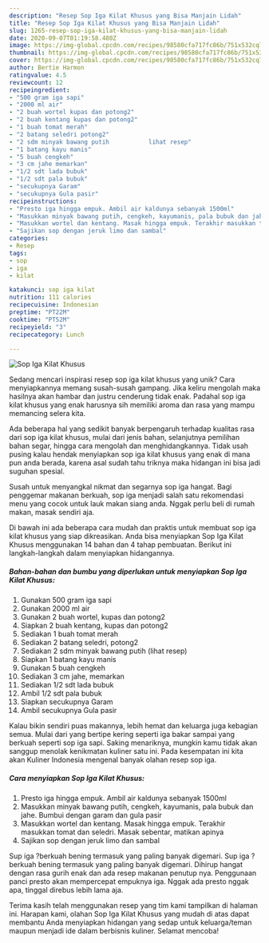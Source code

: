 ```yaml
---
description: "Resep Sop Iga Kilat Khusus yang Bisa Manjain Lidah"
title: "Resep Sop Iga Kilat Khusus yang Bisa Manjain Lidah"
slug: 1265-resep-sop-iga-kilat-khusus-yang-bisa-manjain-lidah
date: 2020-09-07T01:19:58.480Z
image: https://img-global.cpcdn.com/recipes/98580cfa717fc86b/751x532cq70/sop-iga-kilat-khusus-foto-resep-utama.jpg
thumbnail: https://img-global.cpcdn.com/recipes/98580cfa717fc86b/751x532cq70/sop-iga-kilat-khusus-foto-resep-utama.jpg
cover: https://img-global.cpcdn.com/recipes/98580cfa717fc86b/751x532cq70/sop-iga-kilat-khusus-foto-resep-utama.jpg
author: Bertie Harmon
ratingvalue: 4.5
reviewcount: 12
recipeingredient:
- "500 gram iga sapi"
- "2000 ml air"
- "2 buah wortel kupas dan potong2"
- "2 buah kentang kupas dan potong2"
- "1 buah tomat merah"
- "2 batang seledri potong2"
- "2 sdm minyak bawang putih           lihat resep"
- "1 batang kayu manis"
- "5 buah cengkeh"
- "3 cm jahe memarkan"
- "1/2 sdt lada bubuk"
- "1/2 sdt pala bubuk"
- "secukupnya Garam"
- "secukupnya Gula pasir"
recipeinstructions:
- "Presto iga hingga empuk. Ambil air kaldunya sebanyak 1500ml"
- "Masukkan minyak bawang putih, cengkeh, kayumanis, pala bubuk dan jahe. Bumbui dengan garam dan gula pasir"
- "Masukkan wortel dan kentang. Masak hingga empuk. Terakhir masukkan tomat dan seledri. Masak sebentar, matikan apinya"
- "Sajikan sop dengan jeruk limo dan sambal"
categories:
- Resep
tags:
- sop
- iga
- kilat

katakunci: sop iga kilat 
nutrition: 111 calories
recipecuisine: Indonesian
preptime: "PT22M"
cooktime: "PT52M"
recipeyield: "3"
recipecategory: Lunch

---
```



![Sop Iga Kilat Khusus](https://img-global.cpcdn.com/recipes/98580cfa717fc86b/751x532cq70/sop-iga-kilat-khusus-foto-resep-utama.jpg)

Sedang mencari inspirasi resep sop iga kilat khusus yang unik? Cara menyiapkannya memang susah-susah gampang. Jika keliru mengolah maka hasilnya akan hambar dan justru cenderung tidak enak. Padahal sop iga kilat khusus yang enak harusnya sih memiliki aroma dan rasa yang mampu memancing selera kita.

Ada beberapa hal yang sedikit banyak berpengaruh terhadap kualitas rasa dari sop iga kilat khusus, mulai dari jenis bahan, selanjutnya pemilihan bahan segar, hingga cara mengolah dan menghidangkannya. Tidak usah pusing kalau hendak menyiapkan sop iga kilat khusus yang enak di mana pun anda berada, karena asal sudah tahu triknya maka hidangan ini bisa jadi suguhan spesial.

Susah untuk menyangkal nikmat dan segarnya sop iga hangat. Bagi penggemar makanan berkuah, sop iga menjadi salah satu rekomendasi menu yang cocok untuk lauk makan siang anda. Nggak perlu beli di rumah makan, masak sendiri aja.


Di bawah ini ada beberapa cara mudah dan praktis untuk membuat sop iga kilat khusus yang siap dikreasikan. Anda bisa menyiapkan Sop Iga Kilat Khusus menggunakan 14 bahan dan 4 tahap pembuatan. Berikut ini langkah-langkah dalam menyiapkan hidangannya.

<!--inarticleads1-->

##### Bahan-bahan dan bumbu yang diperlukan untuk menyiapkan Sop Iga Kilat Khusus:

1. Gunakan 500 gram iga sapi
1. Gunakan 2000 ml air
1. Gunakan 2 buah wortel, kupas dan potong2
1. Siapkan 2 buah kentang, kupas dan potong2
1. Sediakan 1 buah tomat merah
1. Sediakan 2 batang seledri, potong2
1. Sediakan 2 sdm minyak bawang putih           (lihat resep)
1. Siapkan 1 batang kayu manis
1. Gunakan 5 buah cengkeh
1. Sediakan 3 cm jahe, memarkan
1. Sediakan 1/2 sdt lada bubuk
1. Ambil 1/2 sdt pala bubuk
1. Siapkan secukupnya Garam
1. Ambil secukupnya Gula pasir


Kalau bikin sendiri puas makannya, lebih hemat dan keluarga juga kebagian semua. Mulai dari yang bertipe kering seperti iga bakar sampai yang berkuah seperti sop iga sapi. Saking menariknya, mungkin kamu tidak akan sanggup menolak kenikmatan kuliner satu ini. Pada kesempatan ini kita akan Kuliner Indonesia mengenal banyak olahan resep sop iga. 

<!--inarticleads2-->

##### Cara menyiapkan Sop Iga Kilat Khusus:

1. Presto iga hingga empuk. Ambil air kaldunya sebanyak 1500ml
1. Masukkan minyak bawang putih, cengkeh, kayumanis, pala bubuk dan jahe. Bumbui dengan garam dan gula pasir
1. Masukkan wortel dan kentang. Masak hingga empuk. Terakhir masukkan tomat dan seledri. Masak sebentar, matikan apinya
1. Sajikan sop dengan jeruk limo dan sambal


Sup iga ?berkuah bening termasuk yang paling banyak digemari. Sup iga ?berkuah bening termasuk yang paling banyak digemari. Dihirup hangat dengan rasa gurih enak dan ada resep makanan penutup nya. Penggunaan panci presto akan mempercepat empuknya iga. Nggak ada presto nggak apa, tinggal direbus lebih lama aja. 

Terima kasih telah menggunakan resep yang tim kami tampilkan di halaman ini. Harapan kami, olahan Sop Iga Kilat Khusus yang mudah di atas dapat membantu Anda menyiapkan hidangan yang sedap untuk keluarga/teman maupun menjadi ide dalam berbisnis kuliner. Selamat mencoba!
